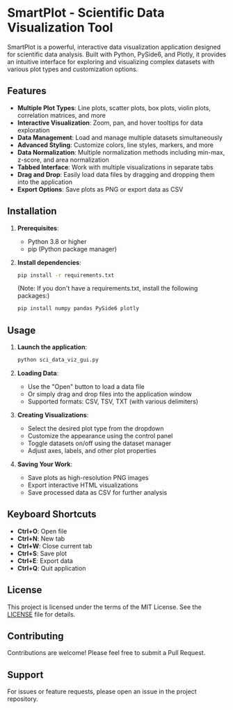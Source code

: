 # SmartPlot - Scientific Data Visualization Tool

SmartPlot is a powerful, interactive data visualization application designed for scientific data analysis. Built with Python, PySide6, and Plotly, it provides an intuitive interface for exploring and visualizing complex datasets with various plot types and customization options.

## Features

- **Multiple Plot Types**: Line plots, scatter plots, box plots, violin plots, correlation matrices, and more
- **Interactive Visualization**: Zoom, pan, and hover tooltips for data exploration
- **Data Management**: Load and manage multiple datasets simultaneously
- **Advanced Styling**: Customize colors, line styles, markers, and more
- **Data Normalization**: Multiple normalization methods including min-max, z-score, and area normalization
- **Tabbed Interface**: Work with multiple visualizations in separate tabs
- **Drag and Drop**: Easily load data files by dragging and dropping them into the application
- **Export Options**: Save plots as PNG or export data as CSV

## Installation

1. **Prerequisites**:
   - Python 3.8 or higher
   - pip (Python package manager)

2. **Install dependencies**:
   ```bash
   pip install -r requirements.txt
   ```
   (Note: If you don't have a requirements.txt, install the following packages:)
   ```bash
   pip install numpy pandas PySide6 plotly
   ```

## Usage

1. **Launch the application**:
   ```bash
   python sci_data_viz_gui.py
   ```

2. **Loading Data**:
   - Use the "Open" button to load a data file
   - Or simply drag and drop files into the application window
   - Supported formats: CSV, TSV, TXT (with various delimiters)

3. **Creating Visualizations**:
   - Select the desired plot type from the dropdown
   - Customize the appearance using the control panel
   - Toggle datasets on/off using the dataset manager
   - Adjust axes, labels, and other plot properties

4. **Saving Your Work**:
   - Save plots as high-resolution PNG images
   - Export interactive HTML visualizations
   - Save processed data as CSV for further analysis

## Keyboard Shortcuts

- **Ctrl+O**: Open file
- **Ctrl+N**: New tab
- **Ctrl+W**: Close current tab
- **Ctrl+S**: Save plot
- **Ctrl+E**: Export data
- **Ctrl+Q**: Quit application

## License

This project is licensed under the terms of the MIT License. See the [LICENSE](LICENSE) file for details.

## Contributing

Contributions are welcome! Please feel free to submit a Pull Request.

## Support

For issues or feature requests, please open an issue in the project repository.
